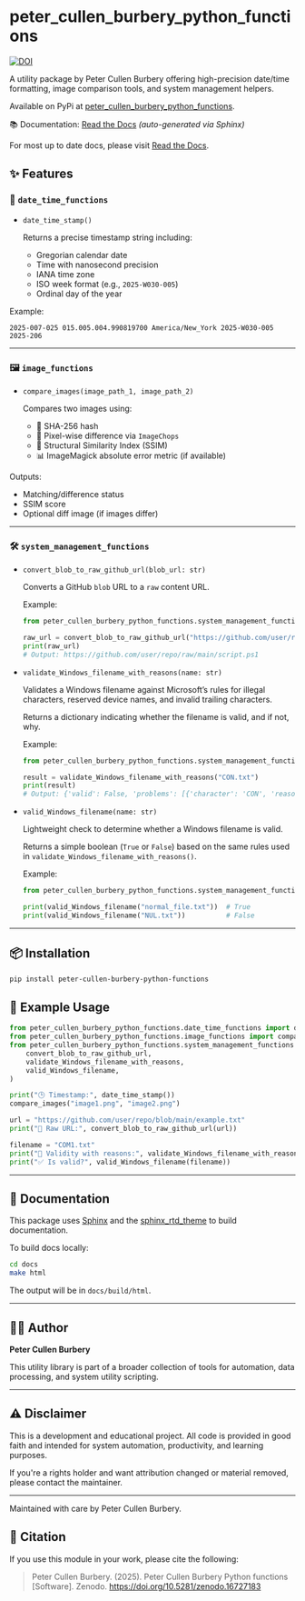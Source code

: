 # peter_cullen_burbery_python_functions

[![DOI](https://zenodo.org/badge/DOI/10.5281/zenodo.16727183.svg)](https://doi.org/10.5281/zenodo.16727183)

A utility package by Peter Cullen Burbery offering high-precision date/time formatting, image comparison tools, and system management helpers.

Available on PyPi at [peter_cullen_burbery_python_functions](https://pypi.org/project/peter-cullen-burbery-python-functions/).

📚 Documentation: [Read the Docs](https://peter-cullen-burbery-python-functions.readthedocs.io/) *(auto-generated via Sphinx)*

For most up to date docs, please visit [Read the Docs](https://peter-cullen-burbery-python-functions.readthedocs.io/).

## ✨ Features

### 📅 `date_time_functions`

- `date_time_stamp()`

  Returns a precise timestamp string including:
  - Gregorian calendar date
  - Time with nanosecond precision
  - IANA time zone
  - ISO week format (e.g., `2025-W030-005`)
  - Ordinal day of the year

Example:
```text
2025-007-025 015.005.004.990819700 America/New_York 2025-W030-005 2025-206
```

---

### 🖼️ `image_functions`

- `compare_images(image_path_1, image_path_2)`

  Compares two images using:
  - 🔐 SHA-256 hash
  - 🧮 Pixel-wise difference via `ImageChops`
  - 📏 Structural Similarity Index (SSIM)
  - 📊 ImageMagick absolute error metric (if available)

Outputs:
- Matching/difference status
- SSIM score
- Optional diff image (if images differ)

---

### 🛠️ `system_management_functions`

- `convert_blob_to_raw_github_url(blob_url: str)`

  Converts a GitHub `blob` URL to a `raw` content URL.

  Example:
  ```python
  from peter_cullen_burbery_python_functions.system_management_functions import convert_blob_to_raw_github_url

  raw_url = convert_blob_to_raw_github_url("https://github.com/user/repo/blob/main/script.ps1")
  print(raw_url)
  # Output: https://github.com/user/repo/raw/main/script.ps1
  ```

- `validate_Windows_filename_with_reasons(name: str)`

  Validates a Windows filename against Microsoft’s rules for illegal characters, reserved device names, and invalid trailing characters.

  Returns a dictionary indicating whether the filename is valid, and if not, why.

  Example:
  ```python
  from peter_cullen_burbery_python_functions.system_management_functions import validate_Windows_filename_with_reasons

  result = validate_Windows_filename_with_reasons("CON.txt")
  print(result)
  # Output: {'valid': False, 'problems': [{'character': 'CON', 'reason': 'Reserved device name: console'}]}
  ```

- `valid_Windows_filename(name: str)`

  Lightweight check to determine whether a Windows filename is valid.

  Returns a simple boolean (`True` or `False`) based on the same rules used in `validate_Windows_filename_with_reasons()`.

  Example:
  ```python
  from peter_cullen_burbery_python_functions.system_management_functions import valid_Windows_filename

  print(valid_Windows_filename("normal_file.txt"))  # True
  print(valid_Windows_filename("NUL.txt"))          # False
  ```

---

## 📦 Installation

```bash
pip install peter-cullen-burbery-python-functions
```

## 🧪 Example Usage

```python
from peter_cullen_burbery_python_functions.date_time_functions import date_time_stamp
from peter_cullen_burbery_python_functions.image_functions import compare_images
from peter_cullen_burbery_python_functions.system_management_functions import (
    convert_blob_to_raw_github_url,
    validate_Windows_filename_with_reasons,
    valid_Windows_filename,
)

print("🕒 Timestamp:", date_time_stamp())
compare_images("image1.png", "image2.png")

url = "https://github.com/user/repo/blob/main/example.txt"
print("🔗 Raw URL:", convert_blob_to_raw_github_url(url))

filename = "COM1.txt"
print("📁 Validity with reasons:", validate_Windows_filename_with_reasons(filename))
print("✅ Is valid?", valid_Windows_filename(filename))
```

---

## 📘 Documentation

This package uses [Sphinx](https://www.sphinx-doc.org/) and the [sphinx_rtd_theme](https://sphinx-rtd-theme.readthedocs.io/) to build documentation.

To build docs locally:

```bash
cd docs
make html
```

The output will be in `docs/build/html`.

---

## 🧑‍💻 Author

**Peter Cullen Burbery**

This utility library is part of a broader collection of tools for automation, data processing, and system utility scripting.

---

## ⚠️ Disclaimer

This is a development and educational project. All code is provided in good faith and intended for system automation, productivity, and learning purposes.

If you're a rights holder and want attribution changed or material removed, please contact the maintainer.

---

Maintained with care by Peter Cullen Burbery.

## 📘 Citation

If you use this module in your work, please cite the following:

> Peter Cullen Burbery. (2025). Peter Cullen Burbery Python functions [Software]. Zenodo. https://doi.org/10.5281/zenodo.16727183